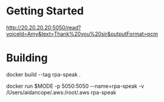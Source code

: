 

# Getting Started


http://20.20.20.20:5050/read?voiceId=Amy&text=Thank%20you%20sir&outputFormat=pcm



# Building

docker build --tag rpa-speak .


docker run $MODE -p 5050:5050 --name=rpa-speak -v /Users/aidancope/.aws:/root/.aws rpa-speak
